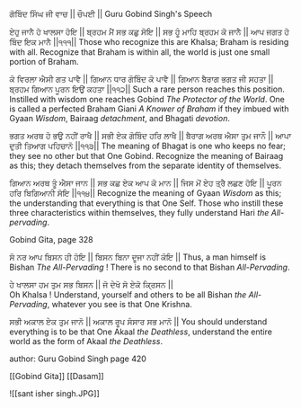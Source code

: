 ਗੋਬਿੰਦ ਸਿੰਘ ਜੀ ਵਾਚ || ਚੌਪਈ || Guru Gobind Singh's Speech

ਏਹੁ ਜਾਨੈ ਹੋ ਖਾਲਸਾ ਹੋਇ || ਬ੍ਰਹਮ ਮੈਂ ਸਭ ਕਛੁ ਸੋਇ || ਸਭ ਹੂੰ ਮਾਹਿ ਬ੍ਰਹਮ ਕੋ ਜਾਨੈ || ਆਪ ਜਗਤ ਹੋ ਬਿੰਦ ਇਕ ਮਾਨੈ ||੧੧੧||
Those who recognize this are Khalsa; Braham is residing with all. Recognize that Braham is within all, the world is just one small portion of Braham.

ਕੋ ਵਿਰਲਾ ਐਸੀ ਗਤ ਪਾਵੈ || ਗਿਆਨ ਧਾਰ ਗੋਬਿੰਦ ਕੋ ਪਾਵੈ || ਗਿਆਨ ਬੈਰਾਗ ਭਗਤ ਜੀ ਸਹਤਾ || ਬ੍ਰਹਮ ਗਿਆਨ ਪੂਰਨ ਇਉਂ ਕਹਤਾ ||੧੧੨||
Such a rare person reaches this position. Instilled with wisdom one reaches Gobind *The Protector of the World*. One is called a perfected Braham Giani *A Knower of Braham* if they imbued with Gyaan *Wisdom*, Bairaag *detachment*, and Bhagati *devotion*.

ਭਗਤ ਅਰਥ ਹੋ ਭਉ ਨਹੀਂ ਰਾਖੈ || ਸਭੀ ਏਕ ਗੋਬਿੰਦ ਹਰਿ ਲਾਖੈ || ਬੈਰਾਗ ਅਰਥ ਐਸਾ ਤੁਮ ਜਾਨੌ || ਆਪਾ ਦੁਤੀ ਤਿਆਗ ਪਹਿਚਾਨੋ ||੧੧੩||
The meaning of Bhagat is one who keeps no fear; they see no other but that One Gobind. Recognize the meaning of Bairaag as this; they detach themselves from the separate identity of themselves.

ਗਿਆਨ ਅਰਥ ਤੂੰ ਐਸਾ ਜਾਨ || ਸਭ ਕਛ ਏਕ ਆਪ ਕੋ ਮਾਨ || ਜਿਸ ਮੋਂ ਏਹ ਤ੍ਰੈ ਲਛਣ ਹੋਇ || ਪੂਰਨ ਹਰਿ ਬਿਗਿਆਨੀ ਸੋਇ ||੧੧੪||
Recognize the meaning of Gyaan *Wisdom* as this; the understanding that everything is that One Self. Those who instill these three characteristics within themselves, they fully understand Hari *the All-pervading*. 

Gobind Gita, page 328

ਸੋ ਨਰ ਆਪ ਬਿਸਨ ਹੀ ਹੋਇ || ਬਿਸਨ ਬਿਨਾ ਦੂਜਾ ਨਹੀਂ ਕੋਇ ||
Thus, a man himself is Bishan *The All-Pervading* ! There is no second to that Bishan *All-Pervading*.

ਹੇ ਖਾਲਸਾ ਹਮ ਤੁਮ ਸਭ ਬਿਸਨ || ਜੋ ਦੇਖੋ ਸੋ ਏਕੋ ਕ੍ਰਿਸਨ ||  
Oh Khalsa ! Understand, yourself and others to be all Bishan *the All-Pervading*, whatever you see is that One Krishna.

ਸਭੀ ਅਕਾਲ ਏਕ ਤੁਮ ਜਾਨੋ || ਅਕਾਲ ਰੂਪ ਸੰਸਾਰ ਸਭ ਮਾਨੋ ||
You should understand everything is to be that One Akaal *the Deathless*, understand the entire world as the form of Akaal *the Deathless*.

author: Guru Gobind Singh page 420

[[Gobind Gita]]
[[Dasam]]


![[sant isher singh.JPG]]